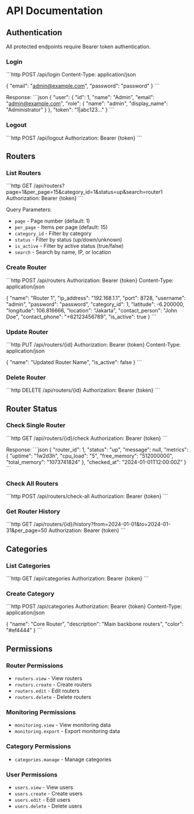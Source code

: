 # API Documentation

## Authentication

All protected endpoints require Bearer token authentication.

### Login
\`\`\`http
POST /api/login
Content-Type: application/json

{
  "email": "admin@example.com",
  "password": "password"
}
\`\`\`

Response:
\`\`\`json
{
  "user": {
    "id": 1,
    "name": "Admin",
    "email": "admin@example.com",
    "role": {
      "name": "admin",
      "display_name": "Administrator"
    }
  },
  "token": "1|abc123..."
}
\`\`\`

### Logout
\`\`\`http
POST /api/logout
Authorization: Bearer {token}
\`\`\`

## Routers

### List Routers
\`\`\`http
GET /api/routers?page=1&per_page=15&category_id=1&status=up&search=router1
Authorization: Bearer {token}
\`\`\`

Query Parameters:
- `page` - Page number (default: 1)
- `per_page` - Items per page (default: 15)
- `category_id` - Filter by category
- `status` - Filter by status (up/down/unknown)
- `is_active` - Filter by active status (true/false)
- `search` - Search by name, IP, or location

### Create Router
\`\`\`http
POST /api/routers
Authorization: Bearer {token}
Content-Type: application/json

{
  "name": "Router 1",
  "ip_address": "192.168.1.1",
  "port": 8728,
  "username": "admin",
  "password": "password",
  "category_id": 1,
  "latitude": -6.200000,
  "longitude": 106.816666,
  "location": "Jakarta",
  "contact_person": "John Doe",
  "contact_phone": "+62123456789",
  "is_active": true
}
\`\`\`

### Update Router
\`\`\`http
PUT /api/routers/{id}
Authorization: Bearer {token}
Content-Type: application/json

{
  "name": "Updated Router Name",
  "is_active": false
}
\`\`\`

### Delete Router
\`\`\`http
DELETE /api/routers/{id}
Authorization: Bearer {token}
\`\`\`

## Router Status

### Check Single Router
\`\`\`http
GET /api/routers/{id}/check
Authorization: Bearer {token}
\`\`\`

Response:
\`\`\`json
{
  "router_id": 1,
  "status": "up",
  "message": null,
  "metrics": {
    "uptime": "1w2d3h",
    "cpu_load": "5",
    "free_memory": "512000000",
    "total_memory": "1073741824"
  },
  "checked_at": "2024-01-01T12:00:00Z"
}
\`\`\`

### Check All Routers
\`\`\`http
POST /api/routers/check-all
Authorization: Bearer {token}
\`\`\`

### Get Router History
\`\`\`http
GET /api/routers/{id}/history?from=2024-01-01&to=2024-01-31&per_page=50
Authorization: Bearer {token}
\`\`\`

## Categories

### List Categories
\`\`\`http
GET /api/categories
Authorization: Bearer {token}
\`\`\`

### Create Category
\`\`\`http
POST /api/categories
Authorization: Bearer {token}
Content-Type: application/json

{
  "name": "Core Router",
  "description": "Main backbone routers",
  "color": "#ef4444"
}
\`\`\`

## Permissions

### Router Permissions
- `routers.view` - View routers
- `routers.create` - Create routers
- `routers.edit` - Edit routers
- `routers.delete` - Delete routers

### Monitoring Permissions
- `monitoring.view` - View monitoring data
- `monitoring.export` - Export monitoring data

### Category Permissions
- `categories.manage` - Manage categories

### User Permissions
- `users.view` - View users
- `users.create` - Create users
- `users.edit` - Edit users
- `users.delete` - Delete users
